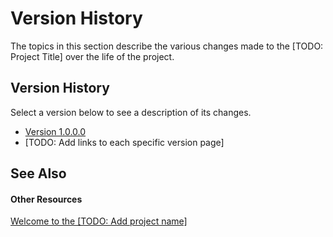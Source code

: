 # Version History

The topics in this section describe the various changes made to the [TODO: Project Title] over the life of the project.



## Version History

Select a version below to see a description of its changes.
&nbsp;<ul><li><a href="5389aeae-361b-4d3c-939a-ef489289e1fd">Version 1.0.0.0</a></li><li>
[TODO: Add links to each specific version page]</li></ul>

## See Also


#### Other Resources
<a href="11ea5c43-a58c-4b9a-9039-bc75b2cde823">Welcome to the [TODO: Add project name]</a><br />